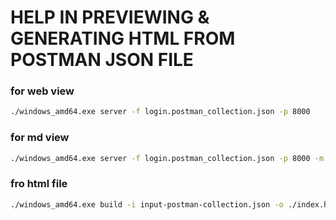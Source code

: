 # HELP IN PREVIEWING & GENERATING HTML FROM POSTMAN JSON FILE 
### for web view

 ```bash 
 ./windows_amd64.exe server -f login.postman_collection.json -p 8000
 ```

### for md view

 ```bash
 ./windows_amd64.exe server -f login.postman_collection.json -p 8000 -m
 ```

### fro html file

 ```bash
./windows_amd64.exe build -i input-postman-collection.json -o ./index.html
```